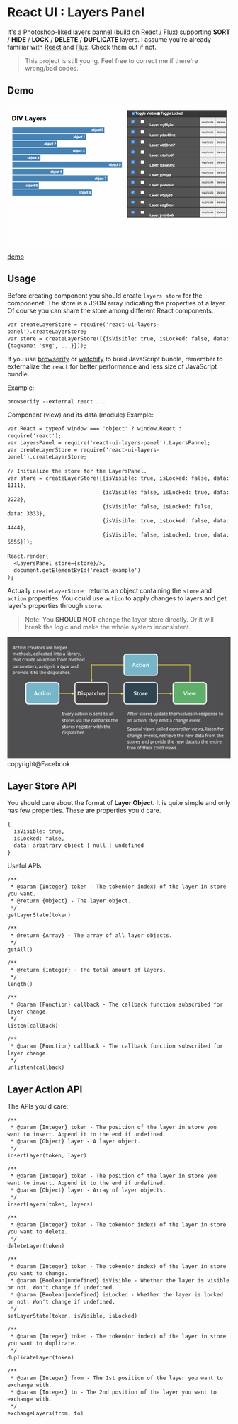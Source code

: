 React UI : Layers Panel
=======================

It's a Photoshop-liked layers pannel (build on [React](https://github.com/facebook/react) / [Flux](https://github.com/facebook/flux)) supporting **SORT** / **HIDE** / **LOCK** / **DELETE** / **DUPLICATE** layers. I assume you're already familiar with [React](https://github.com/facebook/react) and [Flux](https://github.com/facebook/flux). Check them out if not.

> This project is still young. Feel free to correct me if there're wrong/bad codes.

Demo
----

![alt capture from Facebook](./demo/images/demo.gif)

[demo](https://dl.dropboxusercontent.com/u/3587501/react/ui/layers-panel/index.html)

Usage
-----

Before creating component you should create `layers store` for the componenet. The store is a JSON array indicating the properties of a layer. Of course you can share the store among different React components.

```
var createLayerStore = require('react-ui-layers-panel').createLayerStore;
var store = createLayerStore([{isVisible: true, isLocked: false, data: {tagName: 'svg', ...}}]);

```
If you use [browserify](https://github.com/substack/node-browserify) or [watchify](https://github.com/substack/watchify) to build JavaScript bundle, remember to externalize the `react` for better performance and less size of JavaScript bundle.

Example:

```
browserify --external react ...
```

Component (view) and its data (module) Example:

```
var React = typeof window === 'object' ? window.React : require('react');
var LayersPanel = require('react-ui-layers-panel').LayersPannel;
var createLayerStore = require('react-ui-layers-panel').createLayerStore;

// Initialize the store for the LayersPanel.
var store = createLayerStore([{isVisible: true, isLocked: false, data: 1111},
                              {isVisible: false, isLocked: true, data: 2222},
                              {isVisible: false, isLocked: false, data: 3333},
                              {isVisible: true, isLocked: false, data: 4444},
                              {isVisible: false, isLocked: true, data: 5555}]);

React.render(
  <LayersPanel store={store}/>,
  document.getElementById('react-example')
);
```

Actually `createLayerStore ` returns an object containing the `store` and `action` properties. You could use `action` to apply changes to layers and get layer's properties through `store`.

> Note: You **SHOULD NOT** change the layer store directly. Or it will break the logic and make the whole system inconsistent.

![alt capture from Facebook](./demo/images/flux-simple-f8-diagram-explained-1300w.png)
copyright@Facebook

Layer Store API
---------------
You should care about the format of **Layer Object**. It is quite simple and only has few properties. These are properties you'd care.

```
{
  isVisible: true,
  isLocked: false,
  data: arbitrary object | null | undefined
}
```

Useful APIs:

```
/**
 * @param {Integer} token - The token(or index) of the layer in store you want.
 * @return {Object} - The layer object.
 */
getLayerState(token)
```

```
/**
 * @return {Array} - The array of all layer objects.
 */
getAll()
```

```
/**
 * @return {Integer} - The total amount of layers.
 */
length()
```

```
/**
 * @param {Function} callback - The callback function subscribed for layer change.
 */
listen(callback)
```

```
/**
 * @param {Function} callback - The callback function subscribed for layer change.
 */
unlisten(callback)
```

Layer Action API
----------------

The APIs you'd care:

```
/**
 * @param {Integer} token - The position of the layer in store you want to insert. Append it to the end if undefined.
 * @param {Object} layer - A layer object.
 */
insertLayer(token, layer)
```

```
/**
 * @param {Integer} token - The position of the layer in store you want to insert. Append it to the end if undefined.
 * @param {Object} layer - Array of layer objects.
 */
insertLayers(token, layers)
```

```
/**
 * @param {Integer} token - The token(or index) of the layer in store you want to delete.
 */
deleteLayer(token)
```

```
/**
 * @param {Integer} token - The token(or index) of the layer in store you want to change.
 * @param {Boolean|undefined} isVisible - Whether the layer is visible or not. Won't change if undefined.
 * @param {Boolean|undefined} isLocked - Whether the layer is locked or not. Won't change if undefined.
 */
setLayerState(token, isVisible, isLocked)
```

```
/**
 * @param {Integer} token - The token(or index) of the layer in store you want to duplicate.
 */
duplicateLayer(token)
```

```
/**
 * @param {Integer} from - The 1st position of the layer you want to exchange with.
 * @param {Integer} to - The 2nd position of the layer you want to exchange with.
 */
exchangeLayers(from, to)
```



